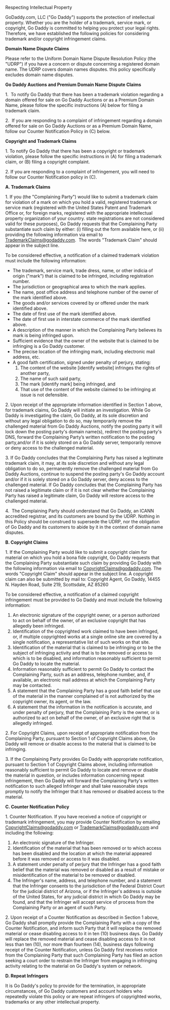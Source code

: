 Respecting Intellectual Property

GoDaddy.com, LLC ("Go Daddy") supports the protection of intellectual property. Whether you are the holder of a trademark, service mark, or copyright, Go Daddy is committed to helping you protect your legal rights. Therefore, we have established the following policies for considering trademark and/or copyright infringement claims.

**Domain Name Dispute Claims**

Please refer to the Uniform Domain Name Dispute Resolution Policy (the "UDRP") if you have a concern or dispute concerning a registered domain name. The UDRP covers domain names disputes. this policy specifically excludes domain name disputes.

**Go Daddy Auctions and Premium Domain Name Dispute Claims**

1.  To notify Go Daddy that there has been a trademark violation regarding a domain offered for sale on Go Daddy Auctions or as a Premium Domain Name, please follow the specific instructions (A) below for filing a trademark claim.

2.  If you are responding to a complaint of infringement regarding a domain offered for sale on Go Daddy Auctions or as a Premium Domain Name, follow our Counter Notification Policy in (C) below.

**Copyright and Trademark Claims**

1\. To notify Go Daddy that there has been a copyright or trademark violation, please follow the specific instructions in (A) for filing a trademark claim, or (B) filing a copyright complaint.

2\. If you are responding to a complaint of infringement, you will need to follow our Counter Notification policy in (C).

**A. Trademark Claims**

1\. If you (the "Complaining Party") would like to submit a trademark claim for violation of a mark on which you hold a valid, registered trademark or service mark (registered with the United States Patent and Trademark Office or, for foreign marks, registered with the appropriate intellectual property organization of your country. state registrations are not considered valid for these purposes), Go Daddy requests that the Complaining Party substantiate such claim by either: (i) filling out the form available here, or (ii) providing the following information via email to TrademarkClaims@godaddy.com.  The words "Trademark Claim" should appear in the subject line.

To be considered effective, a notification of a claimed trademark violation must include the following information:

*   The trademark, service mark, trade dress, name, or other indicia of origin ("mark") that is claimed to be infringed, including registration number.
*   The jurisdiction or geographical area to which the mark applies.
*   The name, post office address and telephone number of the owner of the mark identified above.
*   The goods and/or services covered by or offered under the mark identified above.
*   The date of first use of the mark identified above.
*   The date of first use in interstate commerce of the mark identified above.
*   A description of the manner in which the Complaining Party believes its mark is being infringed upon.
*   Sufficient evidence that the owner of the website that is claimed to be infringing is a Go Daddy customer.
*   The precise location of the infringing mark, including electronic mail address, etc.
*   A good faith certification, signed under penalty of perjury, stating:
    1.  The content of the website \[identify website\] infringes the rights of another party,
    2.  The name of such said party,
    3.  The mark \[identify mark\] being infringed, and
    4.  That use of the content of the website claimed to be infringing at issue is not defensible.

2\. Upon receipt of the appropriate information identified in Section 1 above, for trademark claims, Go Daddy will initiate an investigation. While Go Daddy is investigating the claim, Go Daddy, at its sole discretion and without any legal obligation to do so, may temporarily remove the challenged material from Go Daddy Auctions, notify the posting party it will lock down the posting party's domain name(s), redirect the posting party's DNS, forward the Complaining Party’s written notification to the posting party,and/or if it is solely stored on a Go Daddy server, temporarily remove or deny access to the challenged material.

3\. If Go Daddy concludes that the Complaining Party has raised a legitimate trademark claim, it may, at its sole discretion and without any legal obligation to do so, permanently remove the challenged material from Go Daddy Auctions, continue to suspend the posting party's Go Daddy account and/or if it is solely stored on a Go Daddy server, deny access to the challenged material. If Go Daddy concludes that the Complaining Party has not raised a legitimate claim or if it is not clear whether the Complaining Party has raised a legitimate claim, Go Daddy will restore access to the challenged material.

4.  The Complaining Party should understand that Go Daddy, an ICANN accredited registrar, and its customers are bound by the UDRP. Nothing in this Policy should be construed to supersede the UDRP, nor the obligation of Go Daddy and its customers to abide by it in the context of domain name disputes.

**B. Copyright Claims**

1\. If the Complaining Party would like to submit a copyright claim for material on which you hold a bona fide copyright, Go Daddy requests that the Complaining Party substantiate such claim by providing Go Daddy with the following information via email to CopyrightClaims@godaddy.com. The words "Copyright Claim" should appear in the subject line. A copyright claim can also be submitted by mail to: Copyright Agent, Go Daddy, 14455 N. Hayden Road, Suite 219, Scottsdale, AZ 85260

To be considered effective, a notification of a claimed copyright infringement must be provided to Go Daddy and must include the following information:

1.  An electronic signature of the copyright owner, or a person authorized to act on behalf of the owner, of an exclusive copyright that has allegedly been infringed.
2.  Identification of the copyrighted work claimed to have been infringed, or, if multiple copyrighted works at a single online site are covered by a single notification, a representative list of such works on that site.
3.  Identification of the material that is claimed to be infringing or to be the subject of infringing activity and that is to be removed or access to which is to be disabled, and information reasonably sufficient to permit Go Daddy to locate the material.
4.  Information reasonably sufficient to permit Go Daddy to contact the Complaining Party, such as an address, telephone number, and, if available, an electronic mail address at which the Complaining Party may be contacted.
5.  A statement that the Complaining Party has a good faith belief that use of the material in the manner complained of is not authorized by the copyright owner, its agent, or the law.
6.  A statement that the information in the notification is accurate, and under penalty of perjury, that the Complaining Party is the owner, or is authorized to act on behalf of the owner, of an exclusive right that is allegedly infringed.

2\. For Copyright Claims, upon receipt of appropriate notification from the Complaining Party, pursuant to Section 1 of Copyright Claims above, Go Daddy will remove or disable access to the material that is claimed to be infringing.

3\. If the Complaining Party provides Go Daddy with appropriate notification, pursuant to Section 1 of Copyright Claims above, including information reasonably sufficient to permit Go Daddy to locate and remove or disable the material in question, or includes information concerning repeat infringement, then Go Daddy will forward the Complaining Party's written notification to such alleged Infringer and shall take reasonable steps promptly to notify the Infringer that it has removed or disabled access to the material.

**C. Counter Notification Policy**

1\. Counter Notification. If you have received a notice of copyright or trademark infringement, you may provide Counter Notification by emailing CopyrightClaims@godaddy.com or TrademarkClaims@godaddy.com and including the following:

1.  An electronic signature of the Infringer.
2.  Identification of the material that has been removed or to which access has been disabled and the location at which the material appeared before it was removed or access to it was disabled.
3.  A statement under penalty of perjury that the Infringer has a good faith belief that the material was removed or disabled as a result of mistake or misidentification of the material to be removed or disabled.
4.  The Infringer's name, address, and telephone number, and a statement that the Infringer consents to the jurisdiction of the Federal District Court for the judicial district of Arizona, or if the Infringer's address is outside of the United States, for any judicial district in which Go Daddy may be found, and that the Infringer will accept service of process from the Complaining Party or an agent of such Party.

2\. Upon receipt of a Counter Notification as described in Section 1 above, Go Daddy shall promptly provide the Complaining Party with a copy of the Counter Notification, and inform such Party that it will replace the removed material or cease disabling access to it in ten (10) business days. Go Daddy will replace the removed material and cease disabling access to it in not less than ten (10), nor more than fourteen (14), business days following receipt of the Counter Notification, unless Go Daddy first receives notice from the Complaining Party that such Complaining Party has filed an action seeking a court order to restrain the Infringer from engaging in infringing activity relating to the material on Go Daddy's system or network.

**D. Repeat Infringers**

It is Go Daddy's policy to provide for the termination, in appropriate circumstances, of Go Daddy customers and account holders who repeatedly violate this policy or are repeat infringers of copyrighted works, trademarks or any other intellectual property.
